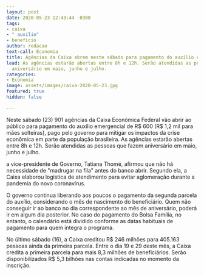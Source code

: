 ```yaml
---
layout: post
date: 2020-05-23 12:43:44 -0300
tags:
- caixa
- " auxilio"
- beneficio
author: redacao
text-call: Economia
title: Agências da Caixa abrem neste sábado para pagamento do auxílio emergencial
lead: As agências estarão abertas entre 8h e 12h. Serão atendidas as pessoas que fazem
  aniversário em maio, junho e julho.
categories:
- Economia
image: assets/images/caixa-2020-05-23.jpg
featured: true
hidden: false

---
```

Neste sábado (23) 901 agências da Caixa Econômica Federal vão abrir ao público para pagamento do auxílio emergencial de R$ 600 (R$ 1,2 mil para mães solteiras), pago pelo governo para mitigar os impactos da crise econômica em parte da população brasileira. As agências estarão abertas entre 8h e 12h. Serão atendidas as pessoas que fazem aniversário em maio, junho e julho.

a vice-presidente de Governo, Tatiana Thomé, afirmou que não há necessidade de "madrugar na fila" antes do banco abrir. Segundo ela, a Caixa elaborou logística de atendimento para evitar aglomeração durante a pandemia do novo coronavírus.

O governo continua liberando aos poucos o pagamento da segunda parcela do auxílio, considerando o mês de nascimento do beneficiário. Quem não conseguir ir ao banco no dia correspondente ao mês de aniversário, poderá ir em algum dia posterior. No caso do pagamento do Bolsa Família, no entanto, o calendário está dividido conforme as datas habituais de pagamento para quem integra o programa.

No último sábado (16), a Caixa creditou R$ 246 milhões para 405.163 pessoas ainda da primeira parcela. Entre o dia 19 e 29 deste mês, a Caixa credita a primeira parcela para mais 8,3 milhões de beneficiários. Serão disponibilizados R$ 5,3 bilhões nas contas indicadas no momento da inscrição.